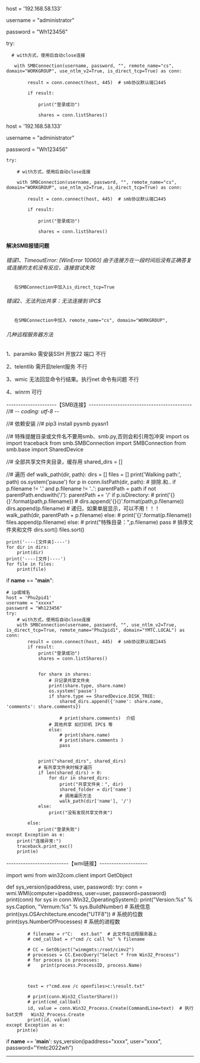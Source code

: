 
host = '192.168.58.133'

username = "administrator"

password = "Wh123456"

   try:
   
      # with方式，使用后自动close连接
      
       with SMBConnection(username, password, "", remote_name="cs", domain="WORKGROUP", use_ntlm_v2=True, is_direct_tcp=True) as conn:
       
            result = conn.connect(host, 445)  # smb协议默认端口445
            
            if result:
            
                print("登录成功")
                
                shares = conn.listShares()
                
host = '192.168.58.133'

username = "administrator"

password = "Wh123456"

    try:
    
        # with方式，使用后自动close连接
        
        with SMBConnection(username, password, "", remote_name="cs", domain="WORKGROUP", use_ntlm_v2=True, is_direct_tcp=True) as conn:
        
            result = conn.connect(host, 445)  # smb协议默认端口445
            
            if result:
            
                print("登录成功")
                
                shares = conn.listShares()
                

#### 解决SMB报错问题

###### 错误1、TimeoutError: [WinError 10060] 由于连接方在一段时间后没有正确答复或连接的主机没有反应，连接尝试失败
       在SMBConnection中加入is_direct_tcp=True

###### 错误2、无法列出共享：无法连接到 IPC$
       在SMBConnection中加入 remote_name="cs", domain="WORKGROUP",
       
###### 几种远程服务器方法
   
   1、paramiko   需安装SSH 开放22 端口   不行
   
   2、telentlib     需开启telent服务   不行
   
   3、wmic   无法回显命令行结果。执行net 命令有问题  不行
   
   4、winrm  可行
   
---------------------【SMB连接】-------------------------------------------
//# -*- coding: utf-8 -*-

//# 依赖安装
//# pip3 install pysmb pyasn1

//# 特殊提醒目录或文件名不要用smb、smb.py,否则会和引用包冲突
import os
import traceback
from smb.SMBConnection import SMBConnection
from smb.base import SharedDevice

//# 全部共享文件夹目录，缓存用
shared_dirs = []


//# 遍历
def walk_path(dir, path):
    dirs = []
    files = []
    print('Walking path:', path)
    os.system('pause')
    for p in conn.listPath(dir, path):
        # 排除.和..
        if p.filename != '.' and p.filename != '..':
            parentPath = path
            if not parentPath.endswith('/'):
                parentPath += '/'
            if p.isDirectory:
                # print('{}{}'.format(path,p.filename))
                # dirs.append('{}{}'.format(path,p.filename))
                dirs.append(p.filename)
                # 递归，如果单层显示，可以不用！！！
                walk_path(dir, parentPath + p.filename)
            else:
                # print('{}'.format(p.filename))
                files.append(p.filename)
        else:
            # print("特殊目录：",p.filename)
            pass
    # 排序文件夹和文件
    dirs.sort()
    files.sort()

    print('----[文件夹]----')
    for dir in dirs:
        print(dir)
    print('----[文件]----')
    for file in files:
        print(file)


   if __name__ == "__main__":

    # ip或域名
    host = 'Phu2pid1'
    username = "xxxxx"
    password = "Wh123456"
    try:
        # with方式，使用后自动close连接
        with SMBConnection(username, password, "", use_ntlm_v2=True, is_direct_tcp=True, remote_name="Phu2pid1", domain="YMTC.LOCAL") as conn:
            result = conn.connect(host, 445)  # smb协议默认端口445
            if result:
                print("登录成功")
                shares = conn.listShares()


                for share in shares:
                    # 只记录共享文件夹
                    print(share.type, share.name)
                    os.system('pause')
                    if share.type == SharedDevice.DISK_TREE:
                        shared_dirs.append({'name': share.name, 'comments': share.comments})

                        # print(share.comments)  介绍
                    # 其他共享 如打印机 IPC$ 等
                    else:
                        # print(share.name)
                        # print(share.comments )
                        pass


                print("shared_dirs", shared_dirs)
                # 有共享文件夹时候才遍历
                if len(shared_dirs) > 0:
                    for dir in shared_dirs:
                        print("共享文件夹：", dir)
                        shared_folder = dir['name']
                        # 调用遍历方法
                        walk_path(dir['name'], '/')
                else:
                    print("没有发现共享文件夹")

            else:
                print("登录失败")
    except Exception as e:
        print("连接异常:")
        traceback.print_exc()
        print(e)
        
--------------------------【wmi链接】--------------------

import wmi
from win32com.client import GetObject


def sys_version(ipaddress, user, password):
    try:
        conn = wmi.WMI(computer=ipaddress, user=user, password=password)
        print(conn)
        for sys in conn.Win32_OperatingSystem():
            print("Version:%s" % sys.Caption, "Vernum:%s" % sys.BuildNumber)  # 系统信息
            print(sys.OSArchitecture.encode("UTF8"))  # 系统的位数
            print(sys.NumberOfProcesses)  # 系统的进程数

            # filename = r"C:	est.bat"  # 此文件在远程服务器上
            # cmd_callbat = r"cmd /c call %s" % filename
            
            # CC = GetObject("winmgmts:/root/cimv2")
            # processes = CC.ExecQuery("Select * from Win32_Process")
            # for process in processes:
            #    print(process.ProcessID, process.Name)
            
            

            text = r"cmd.exe /c openfiles>c:\result.txt"
            
            # print(conn.Win32_ClusterShare())
            # print(cmd_callbat)
            id, value = conn.Win32_Process.Create(CommandLine=text)  # 执行bat文件   Win32_Process.Create
            print(id, value)
    except Exception as e:
        print(e)

if __name__ == '__main__':
    sys_version(ipaddress="xxxx", user="xxxx", password="Ymtc2022wh")

-------------------------------------------------------------------------




